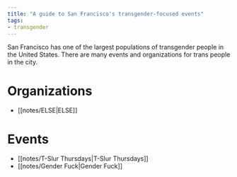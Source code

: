 ```yaml
---
title: "A guide to San Francisco's transgender-focused events"
tags:
- transgender
---
```


San Francisco has one of the largest populations of transgender people in the United States. There are many events and organizations for trans people in the city.

# Organizations
- [[notes/ELSE|ELSE]]

# Events
- [[notes/T-Slur Thursdays|T-Slur Thursdays]]
- [[notes/Gender Fuck|Gender Fuck]]